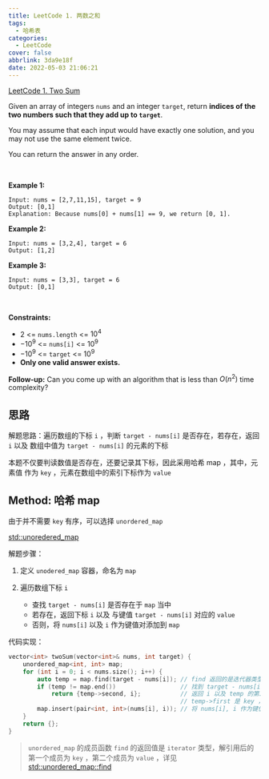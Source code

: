 ```yaml
---
title: LeetCode 1. 两数之和
tags:
  - 哈希表
categories:
  - LeetCode
cover: false
abbrlink: 3da9e18f
date: 2022-05-03 21:06:21
---
```


[LeetCode 1. Two Sum](https://leetcode-cn.com/problems/two-sum/)

Given an array of integers `nums` and an integer `target`, return **indices of the two numbers such that they add up to `target`**.

You may assume that each input would have exactly one solution, and you may not use the same element twice.

You can return the answer in any order.

 

**Example 1:**

    Input: nums = [2,7,11,15], target = 9
    Output: [0,1]
    Explanation: Because nums[0] + nums[1] == 9, we return [0, 1].


**Example 2:**

    Input: nums = [3,2,4], target = 6
    Output: [1,2]


**Example 3:**

    Input: nums = [3,3], target = 6
    Output: [0,1]
 

**Constraints:**

 - $2$ <= `nums.length` <= $10^4$
 - $- 10^9$ <= `nums[i]` <= $10^9$
 - $- 10^9$ <= `target` <= $10^9$
 - **Only one valid answer exists.**
 

**Follow-up:** Can you come up with an algorithm that is less than $O(n^2)$ time complexity?



## 思路

解题思路：遍历数组的下标 `i` ，判断 `target - nums[i]` 是否存在，若存在，返回 `i` 以及 数组中值为 `target - nums[i]` 的元素的下标

本题不仅要判读数值是否存在，还要记录其下标，因此采用哈希 map ，其中，元素值 作为 `key` ，元素在数组中的索引下标作为 `value`

## Method: 哈希 map

由于并不需要 `key` 有序，可以选择 `unordered_map`

[std::unoredered_map](http://www.cplusplus.com/reference/unordered_map/unordered_map/?kw=unordered_map)

解题步骤：

1. 定义 `unodered_map` 容器，命名为 `map`

2. 遍历数组下标 `i`
    - 查找 `target - nums[i]` 是否存在于 `map` 当中
    - 若存在，返回下标 `i` 以及 与键值 `target - nums[i]` 对应的 `value`
    - 否则，将 `nums[i]` 以及 `i` 作为键值对添加到 `map`


代码实现：
```cpp
vector<int> twoSum(vector<int>& nums, int target) {
    unordered_map<int, int> map;
    for (int i = 0; i < nums.size(); i++) {
        auto temp = map.find(target - nums[i]); // find 返回的是迭代器类型
        if (temp != map.end())                  // 找到 target - nums[i]
            return {temp->second, i};           // 返回 i 以及 temp 的第二个值
                                                // temp->first 是 key ，temp->second 是 value
        map.insert(pair<int, int>(nums[i], i)); // 将 nums[i], i 作为键值对插入到 map
    }
    return {};
}
```

> `unordered_map` 的成员函数 `find` 的返回值是 `iterator` 类型，解引用后的第一个成员为 `key` ，第二个成员为 `value` ，详见 [std::unordered_map::find](http://www.cplusplus.com/reference/unordered_map/unordered_map/find/)